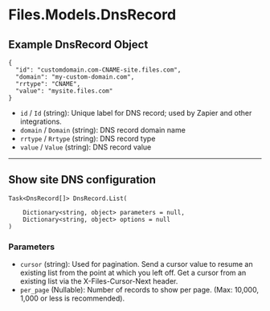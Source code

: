 # Files.Models.DnsRecord

## Example DnsRecord Object

```
{
  "id": "customdomain.com-CNAME-site.files.com",
  "domain": "my-custom-domain.com",
  "rrtype": "CNAME",
  "value": "mysite.files.com"
}
```

* `id` / `Id`  (string): Unique label for DNS record; used by Zapier and other integrations.
* `domain` / `Domain`  (string): DNS record domain name
* `rrtype` / `Rrtype`  (string): DNS record type
* `value` / `Value`  (string): DNS record value


---

## Show site DNS configuration

```
Task<DnsRecord[]> DnsRecord.List(
    
    Dictionary<string, object> parameters = null,
    Dictionary<string, object> options = null
)
```

### Parameters

* `cursor` (string): Used for pagination.  Send a cursor value to resume an existing list from the point at which you left off.  Get a cursor from an existing list via the X-Files-Cursor-Next header.
* `per_page` (Nullable<Int64>): Number of records to show per page.  (Max: 10,000, 1,000 or less is recommended).
